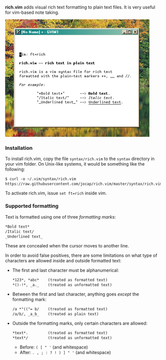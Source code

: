 __rich.vim__ adds visual rich text formatting to plain text files. It
is very useful for vim-based note taking.

![Screenshot of rich.vim](https://raw.githubusercontent.com/jocap/rich.vim/211894fe594a97ffeb56a8dfe2ba0a073b874f2f/richvim.png)

### Installation

To install rich.vim, copy the file `syntax/rich.vim` to the `syntax`
directory in your vim folder. On Unix-like systems, it would be
something like the following:

    $ curl -o ~/.vim/syntax/rich.vim https://raw.githubusercontent.com/jocap/rich.vim/master/syntax/rich.vim

To activate rich.vim, issue `set ft=rich` inside vim.

### Supported formatting

Text is formatted using one of three _formatting marks_:

	*Bold text*
	/Italic text/
	_Underlined text_

These are concealed when the cursor moves to another line.

In order to avoid false positives, there are some limitations on what
type of characters are allowed inside and outside formatted text:

*   The first and last character must be alphanumerical:

        *123*, *abc*    (treated as formatted text)
        *()-!*, _a._    (treated as unformatted text)

*   Between the first and last character, anything goes _except_ the
    formatting mark:

    	/a *"(("= b/    (treated as formatted text)
        /a/b/, _a_b_    (treated as plain text)

*   Outside the formatting marks, only certain characters are allowed:

        *text*.         (treated as formatted text)
        *text*/         (treated as unformatted text)

    - Before: `( [ " '` (and whitespace)
    - After:  `. , ; : ? ! ) ] " '` (and whitespace)
